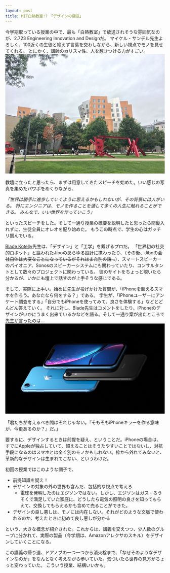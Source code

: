 ```yaml
---
layout: post
title: MIT白熱教室!?　「デザインの極意」
---
```

今学期取っている授業の中で、最も「白熱教室」で放送されそうな雰囲気なのが、2.723 Engineering Innovation and Designだ。
マイケル・サンデル先生よろしく、100近くの生徒と絶えず言葉を交わしながら、新しい視点でモノを見せてくれる。
とにかく、講師のカリスマ性、人を惹きつける力がすごい。
![](/assets/2018/stata.jpg)

教壇に立ったと思ったら、まずは用意してきたスピーチを始めた。いい感じの写真を集めたパワポをめくりながら、

*「世界は勝手に進歩していくように思えるかもしれないが、その背景には人がいる。
特にエンジニアは、モノを作ることを通して多くの人生に触れることができる。
みんなで、いい世界を作っていこう」*

といったスピーチをした。そして一通り授業の概要を説明したと思ったら間髪入れずに、生徒全員にオレオを配り始めた。
もうこの時点で、学生の心はガッチリ掴んでいる。

[Blade Kotelly](http://www.bladekotelly.com)先生は、「デザイン」と「工学」を繋げるプロだ。
「世界初の社交的ロボット」と謳われたJiboのあらゆる設計に携わったり、（<strike>その後、Jiboの会社自体は大変なことになっているがそれはまた別の話…</strike>）、スマートスピーカーのパイオニア、Sonosのスピーカーシステムにも関わっていたり、コンサルタントとして数々のプロジェクトに関わっている。
彼のサイトをちょっと覗いたら分かるが、いかにも壇上で話すのが上手そうな感じである。

そして、実際に上手い。始めに先生が投げかけた質問が、「iPhoneを超えるスマホを作ろう。あなたなら何をする？」である。
学生が、「iPhoneユーザーにアンケート調査をする」「自分でもiPhoneを使ってみて、良さを体験する」などとどんどん答えていく。
それに対し、Blade先生はコメントをしたり、iPhoneのデザインがいかにうまく出来ているかなどを語る。そして一通り案が出たところで先生が言ったのは…
![](/assets/2018/iphone.jpg)

「君たちが考えるべき問はそれじゃない。『そもそもiPhoneキラーを作る意味が、今更あるのか？』だ。」

要するに、デザインするときは前提を疑え、ということだ。iPhoneの場合は、すでにAppleが独占していて、超えることはそうたやすいことではないし、対抗手段になるのはスマホとは全く別のモノかもしれない。枠から外れてみないと、革新的なデザインは生まれてこない、というわけだ。

初回の授業ではこのような調子で、
* 前提知識を疑え！
* デザインの対象の外の世界も含んだ、包括的な視点で考えろ
    * 電球を発明したのはエジソンではない。しかし、エジソンはガス・ろうそくで満足していた家庭に、どうしたら電気の照明の良さを知ってもらえて、交換してもらえるかも含めて売ることができた。
* デザインの良し悪しは、モノには内在しない。それがどのような文脈で使われるのか、考えたときに初めて良し悪しが分かる

という、大きな概念が紹介された。これからは、講義を交えつつ、少人数のグループに分かれて、実際の製品（今学期は、Amazonアレクサのスキル）をデザインしていくことになる。

この講義の帰り道、ドアノブの一つ一つから消火栓まで、「なぜそのようなデザインなのか」をなんとなく考えながら歩いていた。気づいたら世界の見方がちょっと変わっていた。
こういう授業、結構いいかも。

